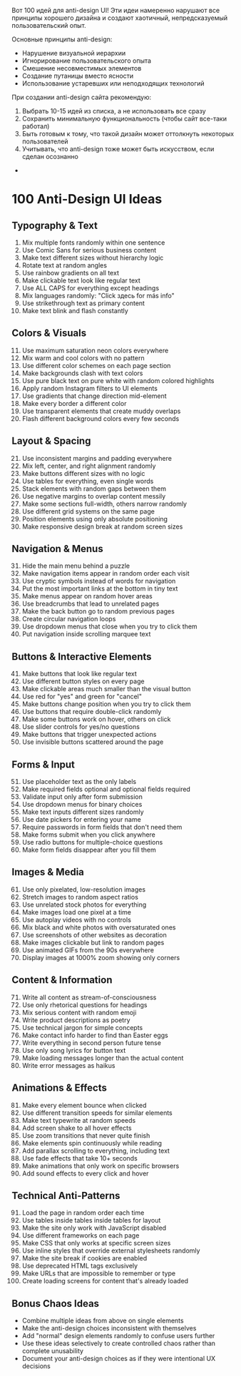 Вот 100 идей для anti-design UI! Эти идеи намеренно нарушают все принципы хорошего дизайна и создают хаотичный, непредсказуемый пользовательский опыт.

Основные принципы anti-design:
- Нарушение визуальной иерархии
- Игнорирование пользовательского опыта
- Смешение несовместимых элементов
- Создание путаницы вместо ясности
- Использование устаревших или неподходящих технологий

При создании anti-design сайта рекомендую:
1. Выбрать 10-15 идей из списка, а не использовать все сразу
2. Сохранить минимальную функциональность (чтобы сайт все-таки работал)
3. Быть готовым к тому, что такой дизайн может оттолкнуть некоторых пользователей
4. Учитывать, что anti-design тоже может быть искусством, если сделан осознанно

-

# 100 Anti-Design UI Ideas

## Typography & Text
1. Mix multiple fonts randomly within one sentence
2. Use Comic Sans for serious business content
3. Make text different sizes without hierarchy logic
4. Rotate text at random angles
5. Use rainbow gradients on all text
6. Make clickable text look like regular text
7. Use ALL CAPS for everything except headings
8. Mix languages randomly: "Click здесь for más info"
9. Use strikethrough text as primary content
10. Make text blink and flash constantly

## Colors & Visuals
11. Use maximum saturation neon colors everywhere
12. Mix warm and cool colors with no pattern
13. Use different color schemes on each page section
14. Make backgrounds clash with text colors
15. Use pure black text on pure white with random colored highlights
16. Apply random Instagram filters to UI elements
17. Use gradients that change direction mid-element
18. Make every border a different color
19. Use transparent elements that create muddy overlaps
20. Flash different background colors every few seconds

## Layout & Spacing
21. Use inconsistent margins and padding everywhere
22. Mix left, center, and right alignment randomly
23. Make buttons different sizes with no logic
24. Use tables for everything, even single words
25. Stack elements with random gaps between them
26. Use negative margins to overlap content messily
27. Make some sections full-width, others narrow randomly
28. Use different grid systems on the same page
29. Position elements using only absolute positioning
30. Make responsive design break at random screen sizes

## Navigation & Menus
31. Hide the main menu behind a puzzle
32. Make navigation items appear in random order each visit
33. Use cryptic symbols instead of words for navigation
34. Put the most important links at the bottom in tiny text
35. Make menus appear on random hover areas
36. Use breadcrumbs that lead to unrelated pages
37. Make the back button go to random previous pages
38. Create circular navigation loops
39. Use dropdown menus that close when you try to click them
40. Put navigation inside scrolling marquee text

## Buttons & Interactive Elements
41. Make buttons that look like regular text
42. Use different button styles on every page
43. Make clickable areas much smaller than the visual button
44. Use red for "yes" and green for "cancel"
45. Make buttons change position when you try to click them
46. Use buttons that require double-click randomly
47. Make some buttons work on hover, others on click
48. Use slider controls for yes/no questions
49. Make buttons that trigger unexpected actions
50. Use invisible buttons scattered around the page

## Forms & Input
51. Use placeholder text as the only labels
52. Make required fields optional and optional fields required
53. Validate input only after form submission
54. Use dropdown menus for binary choices
55. Make text inputs different sizes randomly
56. Use date pickers for entering your name
57. Require passwords in form fields that don't need them
58. Make forms submit when you click anywhere
59. Use radio buttons for multiple-choice questions
60. Make form fields disappear after you fill them

## Images & Media
61. Use only pixelated, low-resolution images
62. Stretch images to random aspect ratios
63. Use unrelated stock photos for everything
64. Make images load one pixel at a time
65. Use autoplay videos with no controls
66. Mix black and white photos with oversaturated ones
67. Use screenshots of other websites as decoration
68. Make images clickable but link to random pages
69. Use animated GIFs from the 90s everywhere
70. Display images at 1000% zoom showing only corners

## Content & Information
71. Write all content as stream-of-consciousness
72. Use only rhetorical questions for headings
73. Mix serious content with random emoji
74. Write product descriptions as poetry
75. Use technical jargon for simple concepts
76. Make contact info harder to find than Easter eggs
77. Write everything in second person future tense
78. Use only song lyrics for button text
79. Make loading messages longer than the actual content
80. Write error messages as haikus

## Animations & Effects
81. Make every element bounce when clicked
82. Use different transition speeds for similar elements
83. Make text typewrite at random speeds
84. Add screen shake to all hover effects
85. Use zoom transitions that never quite finish
86. Make elements spin continuously while reading
87. Add parallax scrolling to everything, including text
88. Use fade effects that take 10+ seconds
89. Make animations that only work on specific browsers
90. Add sound effects to every click and hover

## Technical Anti-Patterns
91. Load the page in random order each time
92. Use tables inside tables inside tables for layout
93. Make the site only work with JavaScript disabled
94. Use different frameworks on each page
95. Make CSS that only works at specific screen sizes
96. Use inline styles that override external stylesheets randomly
97. Make the site break if cookies are enabled
98. Use deprecated HTML tags exclusively
99. Make URLs that are impossible to remember or type
100. Create loading screens for content that's already loaded

## Bonus Chaos Ideas
- Combine multiple ideas from above on single elements
- Make the anti-design choices inconsistent with themselves
- Add "normal" design elements randomly to confuse users further
- Use these ideas selectively to create controlled chaos rather than complete unusability
- Document your anti-design choices as if they were intentional UX decisions